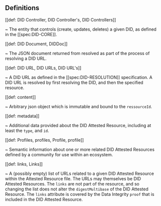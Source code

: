 ## Definitions

[[def: DID Controller, DID Controller's, DID Controllers]]

~ The entity that controls (create, updates, deletes) a given DID, as defined
in the [[spec:DID-CORE]].

[[def: DID Document, DIDDoc]]

~ The JSON document returned from resolved as part of the process of resolving a DID URL.

[[def: DID URL, DID URLs, DID URL's]]

~ A DID URL as defined in the [[spec:DID-RESOLUTION]] specification. A DID URL is resolved by first resolving the DID, and then the specified resource.

[[def: content]]

~ Arbitrary json object which is immutable and bound to the `ressourceId`.

[[def: metadata]]

~ Additional data provided about the DID Attested Resource, including at least the `type`, and `id`.

[[def: Profiles, profiles, Profile, profile]]

~ Semantic information about one or more related DID Attested Resources defined by a community for use within an ecosystem.

[[def: links, Links]]

~ A (possibly empty) list of URLs related to a given DID Attested Resource within the Attested Resource file. The URLs may themselves be DID Attested Resources. The `links` are not part of the resource, and so changing the list does not alter the `digestMultibase` of the DID Attested Resource. The `links` attribute is covered by the Data Integrity `proof` that is included in the DID Attested Resource.